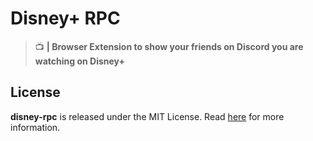 # Disney+ RPC
> :tv: **| Browser Extension to show your friends on Discord you are watching on Disney+**

## License
**disney-rpc** is released under the MIT License. Read [here](/LICENSE) for more information.